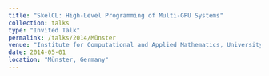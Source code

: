 ```yaml
---
title: "SkelCL: High-Level Programming of Multi-GPU Systems"
collection: talks
type: "Invited Talk"
permalink: /talks/2014/Münster
venue: "Institute for Computational and Applied Mathematics, University of Münster"
date: 2014-05-01
location: "Münster, Germany"
---
```

